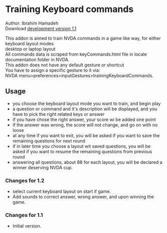 # Training Keyboard commands #

Author: Ibrahim Hamadeh  
Download [development version 1.1](https://github.com/ibrahim-s/trainingNvdaCommands/releases/download/v1.1/trainingKeyboardCommands-1.1-dev.nvda-addon)  

This addon is aimed to train NVDA commands in a game like way, for either keyboard layout modes  
desktop or laptop layout  
All commands data is scraped from keyCommands.html file in locale documentation folder in NVDA.  
This addon does not have any default gesture or shortcut  
You have to assign a specific gesture to it via:  
NVDA menu>preferences>inputGestures>trainingKeyboardCommands.  

## Usage ##

*	you choose the keyboard layout mode you want to train, and begin play    
*	a question or command and it's description will be displayed, and you have to pick the right related keys or answer    
*	if you have chose the right answer, your score wi be added one point  
*	if the answer was wrong, the score will not change, and go on with no loose  
*	at any time if you want to exit, you will be asked if you want to save the remaining questions for next round  
*	if in later time you choose a layout wit saved questions, you will be asked if you want to resume the remaining questions from previous round  
*	answering all questions, about 88 for each layout, you will be declared a winner deserving NVDA cup.  

### Changes for 1.2 ###

*	select current keyboard layout on start if game.
*	Add sounds to correct answer, wrong answer, and upon winning the game.

### Changes for 1.1 ###

*	Initial version.